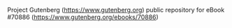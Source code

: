Project Gutenberg (https://www.gutenberg.org) public repository for
eBook #70886 (https://www.gutenberg.org/ebooks/70886)
